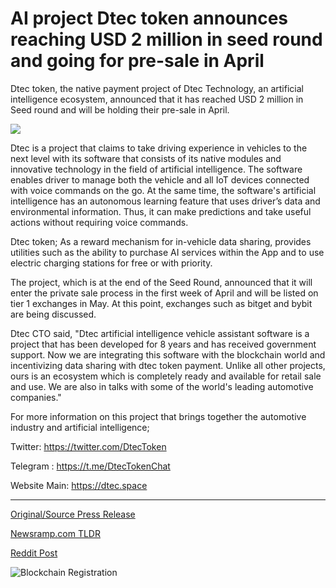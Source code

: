 # AI project Dtec token announces reaching USD 2 million in seed round and going for pre-sale in April

Dtec token, the native payment project of Dtec Technology, an artificial intelligence ecosystem, announced that it has reached USD 2 million in Seed round and will be holding their pre-sale in April.

![](https://blockchainwire.s3.amazonaws.com/Proleoio/editor_image/a771996f-c5ce-4be6-bfb1-e182004f00e9.jpg)

Dtec is a project that claims to take driving experience in vehicles to the next level with its software that consists of its native modules and innovative technology in the field of artificial intelligence. The software enables driver to manage both the vehicle and all IoT devices connected with voice commands on the go. At the same time, the software's artificial intelligence has an autonomous learning feature that uses driver’s data and environmental information. Thus, it can make predictions and take useful actions without requiring voice commands.

Dtec token; As a reward mechanism for in-vehicle data sharing, provides utilities such as the ability to purchase AI services within the App and to use electric charging stations for free or with priority.

The project, which is at the end of the Seed Round, announced that it will enter the private sale process in the first week of April and will be listed on tier 1 exchanges in May. At this point, exchanges such as bitget and bybit are being discussed.

Dtec CTO said, "Dtec artificial intelligence vehicle assistant software is a project that has been developed for 8 years and has received government support. Now we are integrating this software with the blockchain world and incentivizing data sharing with dtec token payment. Unlike all other projects, ours is an ecosystem which is completely ready and available for retail sale and use. We are also in talks with some of the world's leading automotive companies."

For more information on this project that brings together the automotive industry and artificial intelligence;

Twitter: https://twitter.com/DtecToken

Telegram : https://t.me/DtecTokenChat

Website Main: https://dtec.space 

---

[Original/Source Press Release](https://blockchainwire.io/press-release/ai-project-dtec-token-announces-reaching-usd-2-million-in-seed-round-and-going-for-pre-sale-in-april)
                    

[Newsramp.com TLDR](None) 



[Reddit Post](https://www.reddit.com/r/technology_press/comments/1bo8drl/dtec_token_project_secures_usd_2_million_in_seed/) 



![Blockchain Registration](https://cdn.newsramp.app/blockchainwire/qrcode/243/26/loss2NmB.webp)